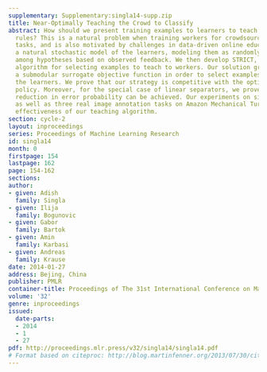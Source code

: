 ```yaml
---
supplementary: Supplementary:singla14-supp.zip
title: Near-Optimally Teaching the Crowd to Classify
abstract: How should we present training examples to learners to teach them classification
  rules? This is a natural problem when training workers for crowdsourcing labeling
  tasks, and is also motivated by challenges in data-driven online education. We propose
  a natural stochastic model of the learners, modeling them as randomly switching
  among hypotheses based on observed feedback. We then develop STRICT, an efficient
  algorithm for selecting examples to teach to workers. Our solution greedily maximizes
  a submodular surrogate objective function in order to select examples to show to
  the learners. We prove that our strategy is competitive with the optimal teaching
  policy. Moreover, for the special case of linear separators, we prove that an exponential
  reduction in error probability can be achieved. Our experiments on simulated workers
  as well as three real image annotation tasks on Amazon Mechanical Turk show the
  effectiveness of our teaching algorithm.
section: cycle-2
layout: inproceedings
series: Proceedings of Machine Learning Research
id: singla14
month: 0
firstpage: 154
lastpage: 162
page: 154-162
sections: 
author:
- given: Adish
  family: Singla
- given: Ilija
  family: Bogunovic
- given: Gabor
  family: Bartok
- given: Amin
  family: Karbasi
- given: Andreas
  family: Krause
date: 2014-01-27
address: Bejing, China
publisher: PMLR
container-title: Proceedings of The 31st International Conference on Machine Learning
volume: '32'
genre: inproceedings
issued:
  date-parts:
  - 2014
  - 1
  - 27
pdf: http://proceedings.mlr.press/v32/singla14/singla14.pdf
# Format based on citeproc: http://blog.martinfenner.org/2013/07/30/citeproc-yaml-for-bibliographies/
---
```

